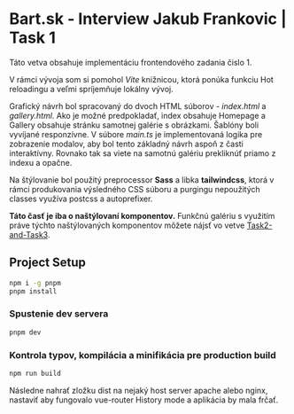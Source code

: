 # Bart.sk - Interview Jakub Frankovic | Task 1

Táto vetva obsahuje implementáciu frontendového zadania čislo 1.

V rámci vývoja som si pomohol _Vite_ knižnicou, ktorá ponúka funkciu Hot reloadingu a veľmi spríjemňuje lokálny vývoj.

Grafický návrh bol spracovaný do dvoch HTML súborov - _index.html_ a _gallery.html_. Ako je možné predpokladať, index obsahuje Homepage a Gallery obsahuje stránku samotnej galérie s obrázkami. Šablóny boli vyvíjané responzívne. V súbore _main.ts_ je implementovaná logika pre zobrazenie modalov, aby bol tento základný návrh aspoň z časti interaktívny.
Rovnako tak sa viete na samotnú galériu prekliknúť priamo z indexu a opačne.

Na štýlovanie bol použitý preprocessor <b>Sass</b> a libka <b>tailwindcss</b>, ktorá v rámci produkovania výsledného CSS súboru a purgingu nepoužitých classes využíva postcss a autoprefixer.

<b>Táto časť je iba o naštýlovaní komponentov.</b> Funkčnú galériu s využitím práve týchto naštýlovaných komponentov môžete nájsť vo vetve [Task2-and-Task3](https://github.com/frankykubo/iw-bart/tree/Task2-and-Task3).

## Project Setup

```sh
npm i -g pnpm
pnpm install
```

### Spustenie dev servera

```sh
pnpm dev
```

### Kontrola typov, kompilácia a minifikácia pre production build

```sh
npm run build
```

Následne nahrať zložku dist na nejaký host server apache alebo nginx, nastaviť aby fungovalo vue-router History mode a aplikácia by mala frčať.
